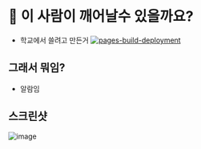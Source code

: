 # 🛌 이 사람이 깨어날수 있을까요?
 - 학교에서 쓸려고 만든거
[![pages-build-deployment](https://github.com/sujeb2/fmeup-alarm/actions/workflows/pages/pages-build-deployment/badge.svg)](https://github.com/sujeb2/fmeup-alarm/actions/workflows/pages/pages-build-deployment)
 
## 그래서 뭐임?
- 알람임

## 스크린샷
![image](https://github.com/sujeb2/fmeup-alarm/assets/89384053/3b756745-ab31-4236-bb57-dd2d4ff2ee5b)
